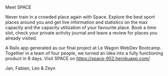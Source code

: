 Meet SPACE

Never train in a crowded place again with Space. Explore the best sport places around you and get live information and statistics on the max capacity and the capacity utilization of your favourite place. Book a time slot, check your private activity journal and leave a review for places you already visited.

A Rails app generated as our final project at Le Wagon WebDev Bootcamp. Together in a team of four people, we turned an idea into a fully functioning product in 8 days. Visit SPACE on https://space-952.herokuapp.com/

Jan, Fabian, Leo & Zeyn

